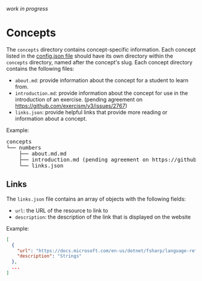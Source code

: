 _work in progress_

# Concepts

The `concepts` directory contains concept-specific information. Each concept listed in the [config.json file](./config.json#concepts) should have its own directory within the `concepts` directory, named after the concept's slug. Each concept directory contains the following files:

- `about.md`: provide information about the concept for a student to learn from.
- `introduction.md`: provide information about the concept for use in the introduction of an exercise. (pending agreement on https://github.com/exercism/v3/issues/2767)
- `links.json`: provide helpful links that provide more reading or information about a concept.

Example:

<pre>
concepts
└── numbers
    ├── about.md.md
    ├── introduction.md (pending agreement on https://github.com/exercism/v3/issues/2767)
    └── links.json
</pre>

## Links

The `links.json` file contains an array of objects with the following fields:

- `url`: the URL of the resource to link to
- `description`: the description of the link that is displayed on the website

Example:

```json
[
  {
    "url": "https://docs.microsoft.com/en-us/dotnet/fsharp/language-reference/strings",
    "description": "Strings"
  },
  ...
]
```
